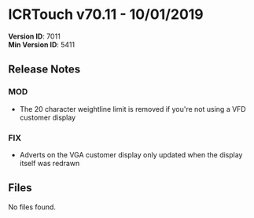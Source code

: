 # ICRTouch v70.11 - 10/01/2019

__Version ID__: 7011
<br>__Min Version ID__: 5411

## Release Notes
### MOD
- The 20 character weightline limit is removed if you're not using a VFD customer display

### FIX
- Adverts on the VGA customer display only updated when the display itself was redrawn

## Files
No files found.

